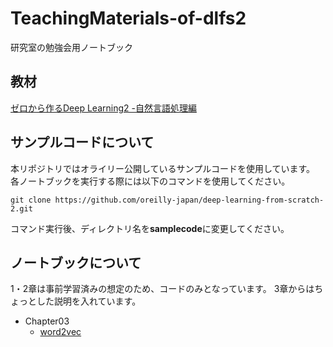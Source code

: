 # TeachingMaterials-of-dlfs2
研究室の勉強会用ノートブック

## 教材
[ゼロから作るDeep Learning2 -自然言語処理編](https://www.oreilly.co.jp/books/9784873118369/)

## サンプルコードについて
本リポジトリではオライリー公開しているサンプルコードを使用しています。
各ノートブックを実行する際には以下のコマンドを使用してください。
```
git clone https://github.com/oreilly-japan/deep-learning-from-scratch-2.git
```
コマンド実行後、ディレクトリ名を**samplecode**に変更してください。

## ノートブックについて
1・2章は事前学習済みの想定のため、コードのみとなっています。
3章からはちょっとした説明を入れています。

- Chapter03
    - [word2vec](./3_word2vec.ipynb)